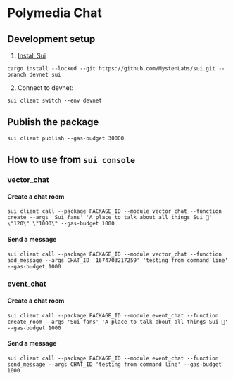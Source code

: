 # Polymedia Chat

## Development setup
1. [Install Sui](https://docs.sui.io/build/install#install-sui-binaries)
```
cargo install --locked --git https://github.com/MystenLabs/sui.git --branch devnet sui
```
2. Connect to devnet:
```
sui client switch --env devnet
```

## Publish the package
```
sui client publish --gas-budget 30000
```

## How to use from `sui console`

### vector_chat
#### Create a chat room
```
sui client call --package PACKAGE_ID --module vector_chat --function create --args 'Sui fans' 'A place to talk about all things Sui 🌊' \"120\" \"1000\" --gas-budget 1000
```

#### Send a message
```
sui client call --package PACKAGE_ID --module vector_chat --function add_message --args CHAT_ID '1674703217259' 'testing from command line' --gas-budget 1000
```

### event_chat
#### Create a chat room
```
sui client call --package PACKAGE_ID --module event_chat --function create_room --args 'Sui fans' 'A place to talk about all things Sui 🌊' --gas-budget 1000
```

#### Send a message
```
sui client call --package PACKAGE_ID --module event_chat --function send_message --args CHAT_ID 'testing from command line' --gas-budget 1000
```
